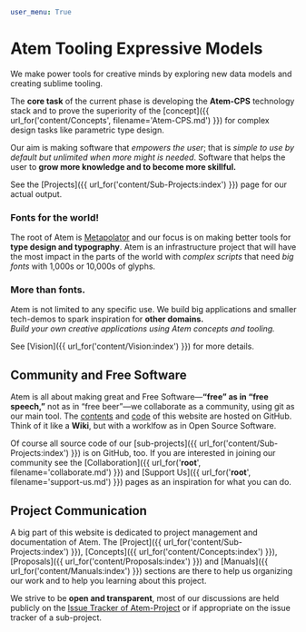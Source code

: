 ```yaml
user_menu: True
```
# Atem Tooling Expressive Models

We make power tools for creative minds by exploring new data models and creating sublime tooling.

The **core task** of the current phase is developing the **Atem-CPS** technology
stack and to prove the superiority of the [concept]({{ url_for('content/Concepts', filename='Atem-CPS.md') }})
for complex design tasks like parametric type design.

Our aim is making software that *empowers the user*; that is *simple to use
by default but unlimited when more might is needed*. Software that
helps the user to **grow more knowledge and to become more skillful.**

See the [Projects]({{ url_for('content/Sub-Projects:index') }}) page for our actual output.

### Fonts for the world!

The root of Atem is [Metapolator](http://metapolator.com) and our focus
is on making better tools for **type design and typography**.
Atem is an infrastructure project that will have the most impact in
the parts of the world with *complex scripts* that need *big fonts*
with 1,000s or 10,000s of glyphs.

### More than fonts.

Atem is not limited to any specific use. We build big applications and
smaller tech-demos to spark inspiration for **other domains.**<br />
*Build your own creative applications using Atem concepts and tooling.*

See [Vision]({{ url_for('content/Vision:index') }}) for more details.

## Community and Free Software

Atem is all about making great and Free Software—**“free” as in “free speech,”** not as in “free beer”—we
collaborate as a community, using git as our main tool.
The [contents](https://github.com/graphicore/Atem-Project) and
[code](https://github.com/graphicore/Atem-Webgenerator) of this website
are hosted on GitHub. Think of it like a **Wiki**, but with a worklfow
as in Open Source Software.

Of course all source code of our [sub-projects]({{ url_for('content/Sub-Projects:index') }})
is on GitHub, too. If you are interested in joining our community
see the [Collaboration]({{ url_for('__root__', filename='collaborate.md') }}) and
[Support Us]({{ url_for('__root__', filename='support-us.md') }}) pages as an
inspiration for what you can do.

## Project Communication

A big part of this website is dedicated to project management and documentation
of Atem. The [Project]({{ url_for('content/Sub-Projects:index') }}),
[Concepts]({{ url_for('content/Concepts:index') }}),
[Proposals]({{ url_for('content/Proposals:index') }}) and
[Manuals]({{ url_for('content/Manuals:index') }}) sections
are there to help us organizing our work and to help you learning about this project.

We strive to be **open and transparent**, most of our discussions are held
publicly on the [Issue Tracker of Atem-Project](https://github.com/graphicore/Atem-Project/issues)
or if appropriate on the issue tracker of a sub-project.
